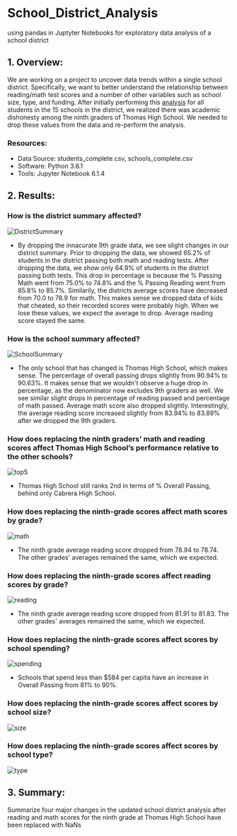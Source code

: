 # School_District_Analysis
using pandas in Juptyter Notebooks for exploratory data analysis of a school district

## 1. Overview: 
We are working on a project to uncover data trends within a single school district. Specifically, we want to better understand the relationship between reading/math test scores and a number of other variables such as school size, type, and funding. After initially performing this [analysis](https://github.com/mathaim/School_District_Analysis/blob/main/PyCitySchools.ipynb
) for all students in the 15 schools in the district, we realized there was academic dishonesty among the ninth graders of Thomas High School. We needed to drop these values from the data and re-perform the analysis.

### Resources:
- Data Source: students_complete.csv, schools_complete.csv
- Software: Python 3.6.1
- Tools: Jupyter Notebook 6.1.4


## 2. Results: 

### How is the district summary affected?

![DistrictSummary](Images/District_Summary.PNG)

- By dropping the innacurate 9th grade data, we see slight changes in our district summary. Prior to dropping the data, we showed 65.2% of students in the district passing both math and reading tests. After dropping the data, we show only 64.9% of students in the district passing both tests. This drop in percentage is because the % Passing Math went from 75.0% to 74.8% and the % Passing Reading went from 85.8% to 85.7%. Similarily, the districts average scores have decreased from 70.0 to 78.9 for math. This makes sense we dropped data of kids that cheated, so their recorded scores were probably high. When we lose these values, we expect the average to drop. Average reading score stayed the same. 

### How is the school summary affected?

 ![SchoolSummary](Images/SchoolSummary.PNG)
 
 - The only school that has changed is Thomas High School, which makes sense. The percentage of overall passing drops slightly from 90.94% to 90.63%. It makes sense that we wouldn't observe a huge drop in percentage, as the denominator now excludes 9th graders as well. We see similar slight drops in percentage of reading passed and percentage of math passed. Average math score also dropped slightly. Interestingly, the average reading score increased slightly from 83.94% to 83.89% after we dropped the 9th graders. 
  
### How does replacing the ninth graders’ math and reading scores affect Thomas High School’s performance relative to the other schools?

 ![top5](Images/Top5.PNG)
 
 - Thomas High School still ranks 2nd in terms of % Overall Passing, behind only Cabrera High School.
 
### How does replacing the ninth-grade scores affect math scores by grade?

![math](Images/mathbygrade.PNG)

- The ninth grade average reading score dropped from 78.94 to 78.74. The other grades' averages remained the same, which we expected.

### How does replacing the ninth-grade scores affect reading scores by grade?

![reading](Images/readingbygrade.PNG)

- The ninth grade average reading score dropped from 81.91 to 81.83. The other grades' averages remained the same, which we expected.

### How does replacing the ninth-grade scores affect scores by school spending?

![spending](Images/spendingrates.PNG)

- Schools that spend less than $584 per capita have an increase in Overall Passing from 81% to 90%.

### How does replacing the ninth-grade scores affect scores by school size?

![size](Images/size.PNG)

### How does replacing the ninth-grade scores affect scores by school type?

![type](Images/type.PNG)

## 3. Summary: 

Summarize four major changes in the updated school district analysis after reading and math scores for the ninth grade at Thomas High School have been replaced with NaNs
